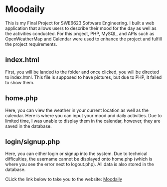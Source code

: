 # Moodaily

This is my Final Project for SWE6623 Software Engineering. I built a web application that 
allows users to describe their mood for the day as well as the activities conducted.
For this project, PHP, MySQL, and APIs such as OpenWeatherMap and Calendar were used to
enhance the project and fulfill the project requirements.

## index.html

First, you will be landed to the folder and once clicked, you will be directed to index.html.
This file is supposed to have pictures, but due to PHP, it failed to show them.

## home.php

Here, you can view the weather in your current location as well as the calendar. Here is where
you can input your mood and daily activities. Due to limited time, I was unable to display them
in the calendar, however, they are saved in the database.

## login/signup.php

Here, you can either login or signup into the system. Due to technical difficulties, the username
cannot be displayed onto home.php (which is where you see the error next to logout.php). All data
is also stored in the database.

CLick the link below to take you to the website:
[Moodaily](http://moodaily.infinityfreeapp.com/SWE6623-FinalProject/)
